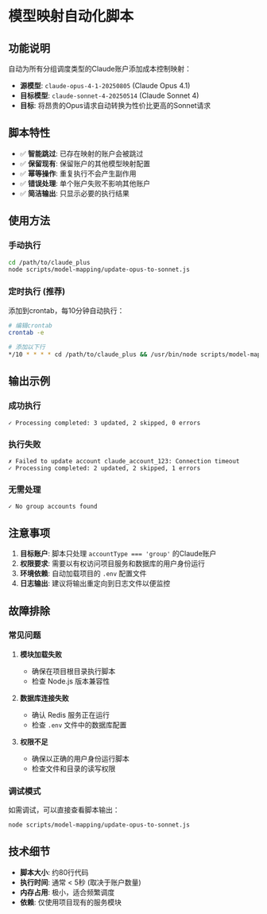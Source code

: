 # 模型映射自动化脚本

## 功能说明

自动为所有分组调度类型的Claude账户添加成本控制映射：
- **源模型**: `claude-opus-4-1-20250805` (Claude Opus 4.1)
- **目标模型**: `claude-sonnet-4-20250514` (Claude Sonnet 4)
- **目标**: 将昂贵的Opus请求自动转换为性价比更高的Sonnet请求

## 脚本特性

- ✅ **智能跳过**: 已存在映射的账户会被跳过
- ✅ **保留现有**: 保留账户的其他模型映射配置
- ✅ **幂等操作**: 重复执行不会产生副作用
- ✅ **错误处理**: 单个账户失败不影响其他账户
- ✅ **简洁输出**: 只显示必要的执行结果

## 使用方法

### 手动执行
```bash
cd /path/to/claude_plus
node scripts/model-mapping/update-opus-to-sonnet.js
```

### 定时执行 (推荐)
添加到crontab，每10分钟自动执行：

```bash
# 编辑crontab
crontab -e

# 添加以下行
*/10 * * * * cd /path/to/claude_plus && /usr/bin/node scripts/model-mapping/update-opus-to-sonnet.js >> logs/model-mapping.log 2>&1
```

## 输出示例

### 成功执行
```
✓ Processing completed: 3 updated, 2 skipped, 0 errors
```

### 执行失败
```
✗ Failed to update account claude_account_123: Connection timeout
✓ Processing completed: 2 updated, 2 skipped, 1 errors
```

### 无需处理
```
✓ No group accounts found
```

## 注意事项

1. **目标账户**: 脚本只处理 `accountType === 'group'` 的Claude账户
2. **权限要求**: 需要以有权访问项目服务和数据库的用户身份运行
3. **环境依赖**: 自动加载项目的 `.env` 配置文件
4. **日志输出**: 建议将输出重定向到日志文件以便监控

## 故障排除

### 常见问题

1. **模块加载失败**
   - 确保在项目根目录执行脚本
   - 检查 Node.js 版本兼容性

2. **数据库连接失败**
   - 确认 Redis 服务正在运行
   - 检查 `.env` 文件中的数据库配置

3. **权限不足**
   - 确保以正确的用户身份运行脚本
   - 检查文件和目录的读写权限

### 调试模式

如需调试，可以直接查看脚本输出：
```bash
node scripts/model-mapping/update-opus-to-sonnet.js
```

## 技术细节

- **脚本大小**: 约80行代码
- **执行时间**: 通常 < 5秒 (取决于账户数量)
- **内存占用**: 极小，适合频繁调度
- **依赖**: 仅使用项目现有的服务模块